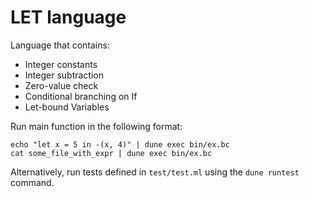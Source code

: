 # LET language

Language that contains:

* Integer constants
* Integer subtraction
* Zero-value check
* Conditional branching on If
* Let-bound Variables

Run main function in the following format:

```
echo "let x = 5 in -(x, 4)" | dune exec bin/ex.bc
cat some_file_with_expr | dune exec bin/ex.bc
```

Alternatively, run tests defined in `test/test.ml` using the `dune runtest` command.
